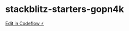 # stackblitz-starters-gopn4k

[Edit in Codeflow ⚡️](https://stackblitz.com/~/github.com/milkayyyy/stackblitz-starters-gopn4k)